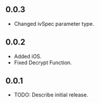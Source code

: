 ## 0.0.3
* Changed ivSpec parameter type.

## 0.0.2
* Added iOS.
* Fixed Decrypt Function.

## 0.0.1

* TODO: Describe initial release.
